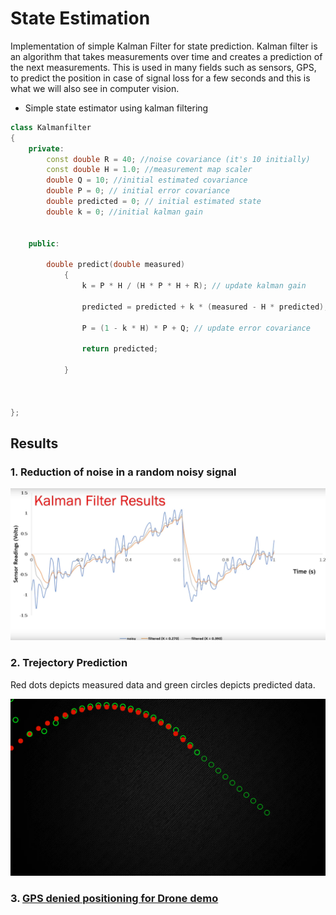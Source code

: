 


# State Estimation
Implementation of simple Kalman Filter for state prediction. 
Kalman filter is an algorithm that takes measurements
over time and creates a prediction of the next measurements. 
This is used in many fields such as sensors, GPS, to predict 
the position in case of signal loss for a few seconds and
this is what we will also see in computer vision.

* Simple state estimator using kalman filtering
```c++
class Kalmanfilter
{
    private:
        const double R = 40; //noise covariance (it's 10 initially)
        const double H = 1.0; //measurement map scaler
        double Q = 10; //initial estimated covariance
        double P = 0; // initial error covariance
        double predicted = 0; // initial estimated state 
        double k = 0; //initial kalman gain


    public:

        double predict(double measured)
            {
                k = P * H / (H * P * H + R); // update kalman gain
                
                predicted = predicted + k * (measured - H * predicted); // update estimated state

                P = (1 - k * H) * P + Q; // update error covariance

                return predicted;

            }



};
```
## Results
### 1. Reduction of noise in a random noisy signal
![demo_example](./media/filter.png "Fleet page")


### 2. Trejectory Prediction
Red dots depicts measured data and green circles depicts 
predicted data.

![demo_example](./media/ss.png "Fleet page")

### 3. [GPS denied positioning for Drone demo](https://www.youtube.com/watch?v=EmDbLCkKp1Q)
